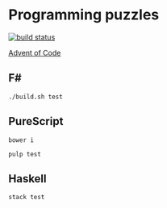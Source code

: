 # Programming puzzles

[![build status][travis-image]][travis-url]

[Advent of Code](http://adventofcode.com/)

## F#

`./build.sh test`

## PureScript

```
bower i

pulp test
```

[travis-image]: https://travis-ci.org/tgrospic/advent-of-code.svg
[travis-url]: https://travis-ci.org/tgrospic/advent-of-code

## Haskell

`stack test`
